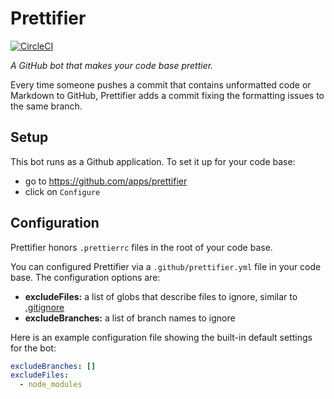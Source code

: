 # Prettifier

[![CircleCI](https://circleci.com/gh/kevgo/prettifier.svg?style=shield)](https://circleci.com/gh/kevgo/prettifier)

_A GitHub bot that makes your code base prettier._

Every time someone pushes a commit that contains unformatted code or Markdown to GitHub,
Prettifier adds a commit fixing the formatting issues to the same branch.

## Setup

This bot runs as a Github application.
To set it up for your code base:

- go to https://github.com/apps/prettifier
- click on `Configure`

## Configuration

Prettifier honors `.prettierrc` files in the root of your code base.

You can configured Prettifier via a `.github/prettifier.yml` file in your code base.
The configuration options are:

<a textrun="config-options">

- **excludeFiles:**
  a list of globs that describe files to ignore,
  similar to [.gitignore](https://git-scm.com/docs/gitignore)
- **excludeBranches:**
  a list of branch names to ignore
  </a>

Here is an example configuration file showing the built-in default settings for the bot:

<a textrun="config-example">

```yml
excludeBranches: []
excludeFiles:
  - node_modules
```

</a>
